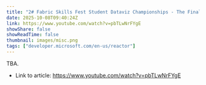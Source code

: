 ```yaml
---
title: "2# Fabric Skills Fest Student Dataviz Championships - The Finals"
date: 2025-10-08T09:40:24Z
link: https://www.youtube.com/watch?v=pbTLwNrFYgE
showShare: false
showReadTime: false
thumbnail: images/misc.png
tags: ["developer.microsoft.com/en-us/reactor"]
---
```

TBA.

- Link to article: https://www.youtube.com/watch?v=pbTLwNrFYgE